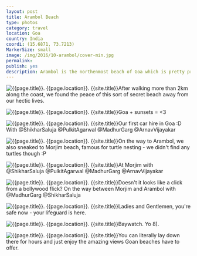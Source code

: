 ```yaml
---
layout: post
title: Arambol Beach
type: photos
category: travel
location: Goa
country: India
coordi: (15.6871, 73.7213)
MarkerSize: small
image: /img/2016/10-arambol/cover-min.jpg 
permalink: 
publish: yes
description: Arambol is the northenmost beach of Goa which is pretty pristine and naturally attracts a lot of foreignours.
---
```

<!-- http://compressjpeg.com -->
<!-- http://compressimage.toolur.com/ 1024, 400-->
<p class="center"><img src="{{site.baseurl}}/img/2016/10-arambol/cover.jpg" alt="{{page.title}}. {{page.location}}. {{site.title}}" title="{{page.title}}">After walking more than 2km along the coast, we found the peace of this sort of secret beach away from our hectic lives.</p>

<p class="center"><img src="{{site.baseurl}}/img/2016/10-arambol/1.jpg" alt="{{page.title}}. {{page.location}}. {{site.title}}" title="{{page.title}}">Goa + sunsets = <3</p>

<p class="center"><img src="{{site.baseurl}}/img/2016/10-arambol/2.jpg" alt="{{page.title}}. {{page.location}}. {{site.title}}" title="{{page.title}}">Our first car hire in Goa :D <br>With @ShikharSaluja @PulkitAgarwal @MadhurGarg @ArnavVijayakar</p>

<p class="center"><img src="{{site.baseurl}}/img/2016/10-arambol/3.jpg" alt="{{page.title}}. {{page.location}}. {{site.title}}" title="{{page.title}}">On the way to Arambol, we also sneaked to Morjim beach, famous for turtle nesting - we didn't find any turtles though :P</p>


<p class="center"><img src="{{site.baseurl}}/img/2016/10-arambol/4.jpg" alt="{{page.title}}. {{page.location}}. {{site.title}}" title="{{page.title}}">At Morjim with @ShikharSaluja @PulkitAgarwal @MadhurGarg @ArnavVijayakar</p>

<p class="center"><img src="{{site.baseurl}}/img/2016/10-arambol/5.jpg" alt="{{page.title}}. {{page.location}}. {{site.title}}" title="{{page.title}}">Doesn't it looks like a click from a bollywood flick? On the way between Morjim and Arambol with @MadhurGarg @ShikharSaluja</p>

<p class="center"><img src="{{site.baseurl}}/img/2016/10-arambol/6.jpg" alt="{{page.title}}. {{page.location}}. {{site.title}}" title="{{page.title}}">Ladies and Gentlemen, you're safe now - your lifeguard is here.</p>

<p class="center"><img src="{{site.baseurl}}/img/2016/10-arambol/7.jpg" alt="{{page.title}}. {{page.location}}. {{site.title}}" title="{{page.title}}">Baywatch. Yo 8).</p>

<p class="center"><img src="{{site.baseurl}}/img/2016/10-arambol/8.jpg" alt="{{page.title}}. {{page.location}}. {{site.title}}" title="{{page.title}}">You can literally lay down there for hours and just enjoy the amazing views Goan beaches have to offer.</p>
